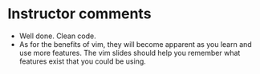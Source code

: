 # Instructor comments

 - Well done. Clean code.
 - As for the benefits of vim, they will become apparent as you learn and use more features. The vim slides should help you remember what features exist that you could be using.
